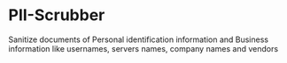 # PII-Scrubber
Sanitize documents of Personal identification information and Business information like usernames, servers names, company names and vendors

